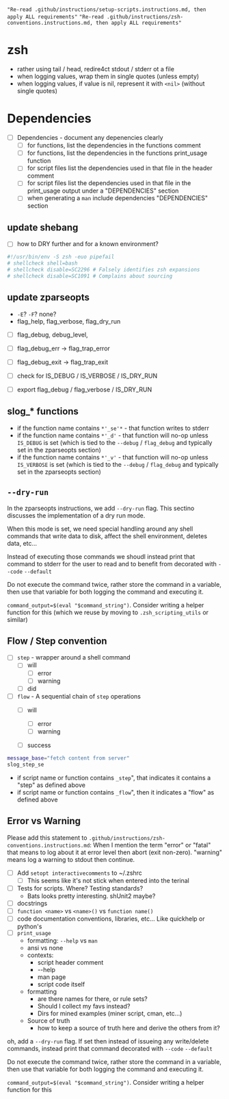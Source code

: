 
# 
`"Re-read .github/instructions/setup-scripts.instructions.md, then apply ALL requirements"`
`"Re-read .github/instructions/zsh-conventions.instructions.md, then apply ALL requirements"`




# zsh


* rather using tail / head, redire4ct stdout / stderr ot a file
* when logging values, wrap them in single quotes (unless empty)
* when logging values, if value is nil, represent it with `<nil>` (without single quotes)


# Dependencies
* [ ] Dependencies - document any depenencies clearly
  * [ ] for functions, list the dependencies in the functions comment
  * [ ] for functions, list the dependencies in the functions print_usage function
  * [ ] for script files list the dependencies used in that file in the header comment
  * [ ] for script files list the dependencies used in that file in the print_usage output under a "DEPENDENCIES" section
  * [ ] when generating a `man` include dependencies "DEPENDENCIES" section
  
## update shebang

* [ ] how to DRY further and for a known environment?
```zsh
#!/usr/bin/env -S zsh -euo pipefail
# shellcheck shell=bash
# shellcheck disable=SC2296 # Falsely identifies zsh expansions
# shellcheck disable=SC1091 # Complains about sourcing
```


## update zparseopts
* `-E`? `-F`? none?
* flag_help, flag_verbose, flag_dry_run
* [ ] flag_debug, debug_level, 
* [ ] flag_debug_err -> flag_trap_error
* [ ] flag_debug_exit -> flag_trap_exit
* [ ] check for IS_DEBUG / IS_VERBOSE / IS_DRY_RUN
* [ ] export flag_debug / flag_verbose / IS_DRY_RUN










## slog_* functions
* if the function name contains `*'_se'*` - that function writes to stderr
* if the function name contains `*'_d'` - that function will no-op unless `IS_DEBUG` is set (which is tied to the `--debug` / `flag_debug` and typically set in the zparseopts section)
* if the function name contains `*'_v'` - that function will no-op unless `IS_VERBOSE` is set (which is tied to the `--debug` / `flag_debug` and typically set in the zparseopts section)



## `--dry-run`

In the zparseopts instructions, we add `--dry-run` flag. This sectino discusses the implementation of a dry run mode. 

When this mode is set, we need special handling around any shell commands that write data to disk, affect the shell environment, deletes data, etc...

Instead of executing those commands we shoudl instead print that command to stderr for the user to read and to benefit from  decorated with `--code` `--default`

Do not execute the command twice, rather store the command in a variable, then use that variable for both logging the command and executing it. 

`command_output=$(eval "$command_string")`. Consider writing a helper function for this (which we reuse by moving to `.zsh_scripting_utils` or similar)

## Flow / Step convention


* [ ] `step` - wrapper around a shell command
  * [ ] will
    * [ ] error
    * [ ] warning
  * [ ] did
* [ ] `flow` - A sequential chain of `step` operations
  * [ ] will
    * [ ] error
    * [ ] warning
  * [ ] success


```zsh
message_base="fetch content from server"
slog_step_se
```



* if script name or function contains `_step`", that indicates it contains a "step" as defined above
* if script name or function contains `_flow`", then it indicates a "flow" as defined above



## Error vs Warning
Please add this statement to `.github/instructions/zsh-conventions.instructions.md`: When I mention the term "error" or "fatal" that means to log about it at error level then abort (exit non-zero). "warning" means log a warning to stdout then continue. 

<!-- ```text
I'd like to refine the AI instructions for zsh scripts (those which are applied go zsh scripts regardless of directory path)
* Please read `.github/instructions/zsh-conventions.instructions.md` in full. 
* Prompt me for topics to refine and we'll work through them one topic at at a time. 
* At the end I'd like to export those intructions for use in another repository. 
```


* When AI agent runs commands in the terminal, beware of programs that output with a `pager` app. EX: `gh repo view --json owner --jq '.owner.login'` outputs data to `less`. The problme is that ai agent doesn't seem to realize this and then sits there waiting for the human to intervene. One way to work around this is to pipe the output to `cat`. EX: `gh repo view --json owner --jq '.owner.login' | cat`. 

Update ai instructions to 
* Be aware of commands that write to a pager instead of stdout. EX: many `gh` subcommands do this
* When using one of those commands, pipe the output to `cat`

* When writing zsh scripts, specifially when declaring variables, ensure that qualifier works match the context: For example, it's been pretty common for agent generated code to use `local` for vars in the in script main body. This ends up causing bugs, then the agent tries to debug it (wasting resources). Here are a few related points:
* Don't use the `local` qualifier unless the scope is a function (dont' use `local` in a script's root scope)
* Declare and initialize variables in a compound statement where possible: 
    * bad: `local myvar; myvar=0`. This leads to bugs where `myvar=0` ends up in stdout somehow
    * bad: 
    ```zsh
    local myvar
    # later ...
    myvar=0
    ```
    * good: `local myvar=0`. 


* Avoid using `tab` characters. Instead prefer 2 space characters for a tabstop`. One exception might be for here-doc, but most can be done with spaces instead. 


* When naming variables and functions, avoid using reserved keywords from zsh man pages. Two examples that have cause big distractions are: `path` `command` 
  * consult the zsh man pages for 
    * reserved keywords
    * function names
    * variable names

* when adding functions to a script, prefer named arguments vs postional arguments (using zparseopts) 


* working with arrays and multiline strings use zsh expansion's (f) and (F)


## AI Agents and `pager`
AI Agents frequently execute shell commands in the IDE's terminal. Fairly often I will find that the agent is stuck because a command that is has issued writes data using a [pager](https://en.wikipedia.org/wiki/Terminal_pager) without realizing it. This really makes a dent in progress. 
Some examples are:
  * EX: gh, `git diff`, use `| cat` to avoid opening a pager when runing commands

* don't use slog_info_se for menus, script output, etc.. only for logging type tasks. 
* avoid iterating arrays where zsh expansion can be used instead. EX: Prepending "* " to each eleement. 


* In cases where iterating over an array is necessary, alway prefer using c style loops where an index is based off of the array size. This can be useful for logging during the iteration
```zsh
# bad: no index 
for ((i=0; i<="${#lines[@]}"; i++)); do
  slog_se_d "  \${lines[$i]}: ${lines[$i]}"
done

# Good: c-style loop based off of index. Better for logging and debugging
slog_se_d "lines.count: ${#lines[@]}"
for ((i=0; i<="${#lines[@]}"; i++)); do
  line="${lines[$i]:-}"
  if [[ -z "$line" ]]; then continue; fi
  slog_se_d "  \${lines[$i]}: $line"
done
``` -->

* [ ] Add `setopt interactivecomments` to ~/.zshrc
  * [ ] This seems like it's not stick when entered into the terinal
* [ ] Tests for scripts. Where? Testing standards?
  * Bats looks pretty interesting. shUnit2 maybe?
* [ ] docstrings
* [ ] `function <name>` vs `<name>()` vs `function name()`
* [ ] code documentation conventions, libraries, etc... Like quickhelp or python's 
* [ ] `print_usage`
  * formatting: `--help` vs `man`
  * ansi vs none
  * contexts:
    * script header comment
    * --help
    * man page
    * script code itself
  * formatting
    * are there names for there, or rule sets? 
    * Should I collect my favs instead?
    * Dirs for mined examples (miner script, cman, etc...)
  * Source of truth
    * how to keep a source of truth here and derive the others from it?










oh, add a `--dry-run` flag. If set then instead of issueing any write/delete commands, instead print that command decorated with `--code` `--default`

Do not execute the command twice, rather store the command in a variable, then use that variable for both logging the command and executing it. 

`command_output=$(eval "$command_string")`. Consider writing a helper function for this 